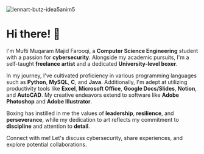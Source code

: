 ![lennart-butz-idea5anim5](https://github.com/Muqaram0/Muqaram0/assets/130496042/c83e26a8-49ae-45c2-9216-b8456038a96b)
# Hi there! 👋

I'm Mufti Muqaram Majid Farooqi, a **Computer Science Engineering** student with a passion for **cybersecurity**. Alongside my academic pursuits, I'm a self-taught **freelance artist** and a dedicated **University-level boxer**.

In my journey, I've cultivated proficiency in various programming languages such as **Python**, **MySQL**, **C**, and **Java**. Additionally, I'm adept at utilizing productivity tools like **Excel**, **Microsoft Office**, **Google Docs/Slides**, **Notion**, and **AutoCAD**. My creative endeavors extend to software like **Adobe Photoshop** and **Adobe Illustrator**.

Boxing has instilled in me the values of **leadership**, **resilience**, and **perseverance**, while my dedication to art reflects my commitment to **discipline** and attention to **detail**.

Connect with me! Let's discuss cybersecurity, share experiences, and explore potential collaborations.


